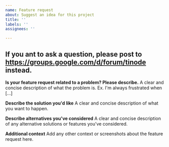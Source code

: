 ```yaml
---
name: Feature request
about: Suggest an idea for this project
title: ''
labels: ''
assignees: ''

---
```


If you ant to ask a question, please post to https://groups.google.com/d/forum/tinode instead.
---

**Is your feature request related to a problem? Please describe.**
A clear and concise description of what the problem is. Ex. I'm always frustrated when [...]

**Describe the solution you'd like**
A clear and concise description of what you want to happen.

**Describe alternatives you've considered**
A clear and concise description of any alternative solutions or features you've considered.

**Additional context**
Add any other context or screenshots about the feature request here.
